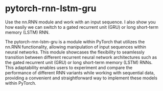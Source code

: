 # pytorch-rnn-lstm-gru
Use the nn.RNN module and work with an input sequence. I also show you how easily we can switch to a gated recurrent unit (GRU) or long short-term memory (LSTM) RNN.


The pytorch-rnn-lstm-gru is a module within PyTorch that utilizes the nn.RNN functionality, allowing manipulation of input sequences within neural networks. This module showcases the flexibility to seamlessly transition between different recurrent neural network architectures such as the gated recurrent unit (GRU) or long short-term memory (LSTM) RNNs. This adaptability enables users to experiment and compare the performance of different RNN variants while working with sequential data, providing a convenient and straightforward way to implement these models within PyTorch.
